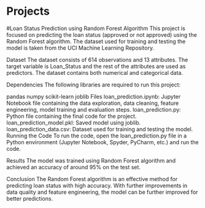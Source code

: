 # Projects
#Loan Status Prediction using Random Forest Algorithm
This project is focused on predicting the loan status (approved or not approved) using the Random Forest algorithm. The dataset used for training and testing the model is taken from the UCI Machine Learning Repository.

Dataset
The dataset consists of 614 observations and 13 attributes. The target variable is Loan_Status and the rest of the attributes are used as predictors. The dataset contains both numerical and categorical data.

Dependencies
The following libraries are required to run this project:

pandas
numpy
scikit-learn
joblib
Files
loan_prediction.ipynb: Jupyter Notebook file containing the data exploration, data cleaning, feature engineering, model training and evaluation steps.
loan_prediction.py: Python file containing the final code for the project.
loan_prediction_model.pkl: Saved model using joblib.
loan_prediction_data.csv: Dataset used for training and testing the model.
Running the Code
To run the code, open the loan_prediction.py file in a Python environment (Jupyter Notebook, Spyder, PyCharm, etc.) and run the code.

Results
The model was trained using Random Forest algorithm and achieved an accuracy of around 95% on the test set.

Conclusion
The Random Forest algorithm is an effective method for predicting loan status with high accuracy. With further improvements in data quality and feature engineering, the model can be further improved for better predictions.
